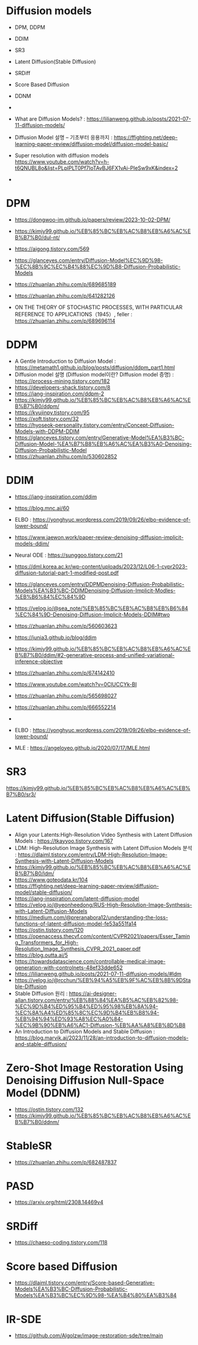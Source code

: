 # Diffusion models
- DPM, DDPM
- DDIM
- SR3
- Latent Diffusion(Stable Diffusion)
- SRDiff
- Score Based Diffusion
- DDNM
- 

- What are Diffusion Models? : https://lilianweng.github.io/posts/2021-07-11-diffusion-models/
- Diffusion Model 설명 – 기초부터 응용까지 : https://ffighting.net/deep-learning-paper-review/diffusion-model/diffusion-model-basic/
- Super resolution with diffusion models https://www.youtube.com/watch?v=h-t6QNUBL8o&list=PLpIPLT0Pf7IoTAvBJ6FX1vAi-PIeSw9xK&index=2

- 
# DPM
- https://dongwoo-im.github.io/papers/review/2023-10-02-DPM/
- https://kimjy99.github.io/%EB%85%BC%EB%AC%B8%EB%A6%AC%EB%B7%B0/dul-nt/
- https://aigong.tistory.com/569
- https://glanceyes.com/entry/Diffusion-Model%EC%9D%98-%EC%8B%9C%EC%B4%88%EC%9D%B8-Diffusion-Probabilistic-Models

- https://zhuanlan.zhihu.com/p/689685189
- https://zhuanlan.zhihu.com/p/641282126
- ON THE THEORY OF STOCHASTIC PROCESSES, WITH PARTICULAR REFERENCE TO APPLICATIONS（1945）, feller : https://zhuanlan.zhihu.com/p/689696114

# DDPM
- A Gentle Introduction to Diffusion Model : https://metamath1.github.io/blog/posts/diffusion/ddpm_part1.html
- Diffusion model 설명 (Diffusion model이란? Diffusion model 증명) : https://process-mining.tistory.com/182  
- https://developers-shack.tistory.com/8
- https://jang-inspiration.com/ddpm-2
- https://kimjy99.github.io/%EB%85%BC%EB%AC%B8%EB%A6%AC%EB%B7%B0/ddpm/
- https://kyujinpy.tistory.com/95
- https://xoft.tistory.com/32
- https://hyoseok-personality.tistory.com/entry/Concept-Diffusion-Models-with-DDPM-DDIM
- https://glanceyes.tistory.com/entry/Generative-Model%EA%B3%BC-Diffusion-Model-%EA%B7%B8%EB%A6%AC%EA%B3%A0-Denoising-Diffusion-Probabilistic-Model
- https://zhuanlan.zhihu.com/p/530602852

# DDIM
- https://jang-inspiration.com/ddim
- https://blog.mnc.ai/60
- ELBO : https://yonghyuc.wordpress.com/2019/09/26/elbo-evidence-of-lower-bound/
- https://www.jaewon.work/paper-review-denoising-diffusion-implicit-models-ddim/
- Neural ODE : https://sunggoo.tistory.com/21
- https://dml.korea.ac.kr/wp-content/uploads/2023/12/L06-1-cvpr2023-diffusion-tutorial-part-1-modified-post.pdf
- https://glanceyes.com/entry/DDPMDenoising-Diffusion-Probabilistic-Models%EA%B3%BC-DDIMDenoising-Diffusion-Implicit-Modles-%EB%B6%84%EC%84%9D
- https://velog.io/@sea_note/%EB%85%BC%EB%AC%B8%EB%B6%84%EC%84%9D-Denoising-Diffusion-Implicit-Models-DDIM#two
- https://zhuanlan.zhihu.com/p/560603623
- https://junia3.github.io/blog/ddim
- https://kimjy99.github.io/%EB%85%BC%EB%AC%B8%EB%A6%AC%EB%B7%B0/ddim/#2-generative-process-and-unified-variational-inference-objective
- https://zhuanlan.zhihu.com/p/674142410
- https://www.youtube.com/watch?v=0ClUCCYk-BI
- https://zhuanlan.zhihu.com/p/565698027
- https://zhuanlan.zhihu.com/p/666552214
- 

- ELBO : https://yonghyuc.wordpress.com/2019/09/26/elbo-evidence-of-lower-bound/
- MLE : https://angeloyeo.github.io/2020/07/17/MLE.html

# SR3
https://kimjy99.github.io/%EB%85%BC%EB%AC%B8%EB%A6%AC%EB%B7%B0/sr3/

# Latent Diffusion(Stable Diffusion)
- Align your Latents:High-Resolution Video Synthesis with Latent Diffusion Models : https://tkayyoo.tistory.com/167
- LDM: High-Resolution Image Synthesis with Latent Diffusion Models 분석 : https://dlaiml.tistory.com/entry/LDM-High-Resolution-Image-Synthesis-with-Latent-Diffusion-Models
- https://kimjy99.github.io/%EB%85%BC%EB%AC%B8%EB%A6%AC%EB%B7%B0/ldm/
- https://www.goteodata.kr/104
- https://ffighting.net/deep-learning-paper-review/diffusion-model/stable-diffusion/
- https://jang-inspiration.com/latent-diffusion-model
- https://velog.io/@yeonheedong/RUS-High-Resolution-Image-Synthesis-with-Latent-Diffusion-Models
- https://medium.com/@preranabora12/understanding-the-loss-functions-of-latent-diffusion-model-fe53a551fa14
- https://ostin.tistory.com/120
- https://openaccess.thecvf.com/content/CVPR2021/papers/Esser_Taming_Transformers_for_High-Resolution_Image_Synthesis_CVPR_2021_paper.pdf
- https://blog.outta.ai/5
- https://towardsdatascience.com/controllable-medical-image-generation-with-controlnets-48ef33dde652
- https://lilianweng.github.io/posts/2021-07-11-diffusion-models/#ldm
- https://velog.io/@rcchun/%EB%94%A5%EB%9F%AC%EB%8B%9DStable-Diffusion
- Stable Diffusion 원리 : https://ai-designer-allan.tistory.com/entry/%EB%88%84%EA%B5%AC%EB%82%98-%EC%9D%B4%ED%95%B4%ED%95%98%EB%8A%94-%EC%8A%A4%ED%85%8C%EC%9D%B4%EB%B8%94-%EB%94%94%ED%93%A8%EC%A0%84-%EC%9B%90%EB%A6%AC1-Diffusion-%EB%AA%A8%EB%8D%B8
- An Introduction to Diffusion Models and Stable Diffusion : https://blog.marvik.ai/2023/11/28/an-introduction-to-diffusion-models-and-stable-diffusion/

# Zero-Shot Image Restoration Using Denoising Diffusion Null-Space Model (DDNM)
- https://ostin.tistory.com/132
- https://kimjy99.github.io/%EB%85%BC%EB%AC%B8%EB%A6%AC%EB%B7%B0/ddnm/

# StableSR
- https://zhuanlan.zhihu.com/p/682487837


# PASD
- https://arxiv.org/html/2308.14469v4

# SRDiff
- https://chaeso-coding.tistory.com/118

# Score based Diffusion
- https://dlaiml.tistory.com/entry/Score-based-Generative-Models%EA%B3%BC-Diffusion-Probabilistic-Models%EA%B3%BC%EC%9D%98-%EA%B4%80%EA%B3%84

# IR-SDE
- https://github.com/Algolzw/image-restoration-sde/tree/main
